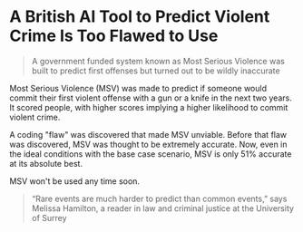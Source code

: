 # A British AI Tool to Predict Violent Crime Is Too Flawed to Use

> A government funded system known as Most Serious Violence was built to predict
> first offenses but turned out to be wildly inaccurate

Most Serious Violence (MSV) was made to predict if someone would commit their
first violent offense with a gun or a knife in the next two years. It scored
people, with higher scores implying a higher likelihood to commit violent crime.

A coding "flaw" was discovered that made MSV unviable. Before that flaw was
discovered, MSV was thought to be extremely accurate. Now, even in the ideal
conditions with the base case scenario, MSV is only 51% accurate at its absolute
best.

MSV won't be used any time soon.

> “Rare events are much harder to predict than common events,” says Melissa
> Hamilton, a reader in law and criminal justice at the University of Surrey